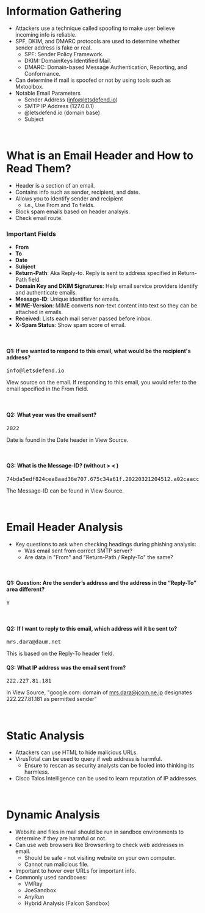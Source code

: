 # Information Gathering
- Attackers use a technique called spoofing to make user believe incoming info is reliable.
- SPF, DKIM, and DMARC protocols are used to determine whether sender address is fake or real.
  - SPF: Sender Policy Framework.
  - DKIM: DomainKeys Identified Mail.
  - DMARC: Domain-based Message Authentication, Reporting, and Conformance.
- Can determine if mail is spoofed or not by using tools such as Mxtoolbox.
- Notable Email Parameters
  - Sender Address (info@letsdefend.io)
  - SMTP IP Address (127.0.0.1)
  - @letsdefend.io (domain base)
  - Subject
 
<br>

# What is an Email Header and How to Read Them?
- Header is a section of an email.
- Contains info such as sender, recipient, and date.
- Allows you to identify sender and recipient
  - i.e., Use From and To fields.
- Block spam emails based on header analsyis.
- Check email route.
### Important Fields
- **From**
- **To**
- **Date**
- **Subject**
- **Return-Path**: Aka Reply-to. Reply is sent to address specified in Return-Path field.
- **Domain Key and DKIM Signatures**: Help email service providers identify and authenticate emails.
- **Message-ID**: Unique identifier for emails.
- **MIME-Version**: MIME converts non-text content into text so they can be attached in emails.
- **Received**: Lists each mail server passed before inbox.
- **X-Spam Status**: Show spam score of email.

<br>

#### Q1: If we wanted to respond to this email, what would be the recipient's address?
<pre>info@letsdefend.io</pre>
View source on the email. If responding to this email, you would refer to the email specified in the From field.

<br>

#### Q2: What year was the email sent?
<pre>2022</pre>
Date is found in the Date header in View Source.

<br>

#### Q3: What is the Message-ID? (without > < )
<pre>74bda5edf824cea8aad36e707.675c34a61f.20220321204512.a02caaccf3.a268ce5a@mail41.suw13.rsgsv.net</pre>
The Message-ID can be found in View Source.

<br>

# Email Header Analysis
- Key questions to ask when checking headings during phishing analysis:
  - Was email sent from correct SMTP server?
  - Are data in "From" and "Return-Path / Reply-To" the same?

<br>

#### Q1:  Question: Are the sender’s address and the address in the “Reply-To” area different?
<pre>Y</pre>
<br>

#### Q2: If I want to reply to this email, which address will it be sent to?
<pre>mrs.dara@daum.net</pre>
This is based on the Reply-To header field.
<br>

#### Q3: What IP address was the email sent from?
<pre>222.227.81.181</pre>
In View Source, "google.com: domain of mrs.dara@jcom.ne.jp designates 222.227.81.181 as permitted sender"

<br>

# Static Analysis
- Attackers can use HTML to hide malicious URLs.
- VirusTotal can be used to query if web address is harmful.
  - Ensure to rescan as security analysts can be fooled into thinking its harmless.
- Cisco Talos Intelligence can be used to learn reputation of IP addresses.

<br>

# Dynamic Analysis
- Website and files in mail should be run in sandbox environments to determine if they are harmful or not.
- Can use web browsers like Browserling to check web addresses in email.
  - Should be safe - not visiting website on your own computer.
  - Cannot run malicious file.
- Important to hover over URLs for important info.
- Commonly used sandboxes:
  - VMRay
  - JoeSandbox
  - AnyRun
  - Hybrid Analysis (Falcon Sandbox)
